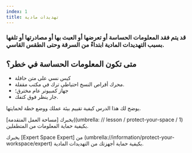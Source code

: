 ```yaml
---
index: 1
title: تهديدات مادية
---
```

### قد يتم فقد المعلومات الحساسة أو تعرضها أو العبث بها أو مصادرتها أو تلفها بسبب التهديدات المادية ابتداءً من السرقة وحتى الطقس القاسي.

## متى تكون المعلومات الحساسة في خطر؟

* كيس نسي على متن حافلة
* محرك أقراص النسخ احتياطي ترك في مكتب مقفلة.
* جهاز كمبيوتر عام مخترق؛
* جار ينظر فوق كتفك.

يوضح لك هذا الدرس كيفية تقييم بيئة عملك ووضع خطة لحمايتها.

يخبرك [مساحة العمل المتقدمة]((umbrella: // lesson / protect-your-space / 1) بكيفية حماية المعلومات من المتطفلين.

يخبرك [Expert Space Expert] من (umbrella://information/protect-your-workspace/expert) بكيفية حماية أجهزتك من التهديدات المادية.